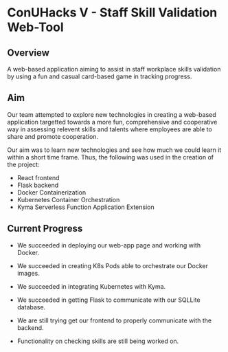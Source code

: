 # ConUHacks V - Staff Skill Validation Web-Tool
## Overview
A web-based application aiming to assist in staff workplace skills validation by using a fun and casual card-based game in tracking progress.

## Aim

Our team attempted to explore new technologies in creating a web-based application targetted towards a more fun, comprehensive and cooperative way in assessing relevent skills and talents where employees are able to share and promote cooperation.

Our aim was to learn new technologies and see how much we could learn it within a short time frame. Thus, the following was used in the creation of the project:

- React frontend
- Flask backend
- Docker Containerization
- Kubernetes Container Orchestration
- Kyma Serverless Function Application Extension

## Current Progress

- We succeeded in deploying our web-app page and working with Docker.
- We succeeded in creating K8s Pods able to orchestrate our Docker images.
- We succeeded in integrating Kubernetes with Kyma.
- We succeeded in getting Flask to communicate with our SQLLite database.

- We are still trying get our frontend to properly communicate with the backend.
- Functionality on checking skills are still being worked on.
